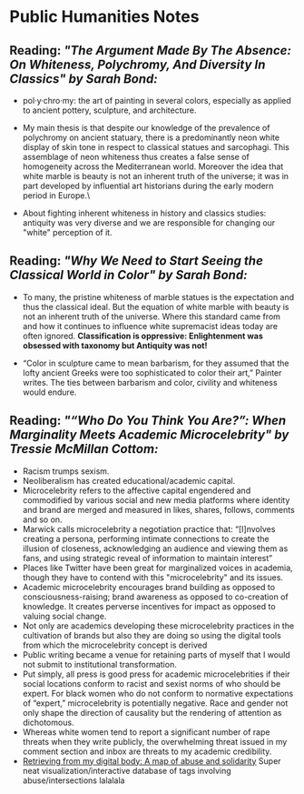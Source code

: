 # Public Humanities Notes

## Reading: *"The Argument Made By The Absence: On Whiteness, Polychromy, And Diversity In Classics" by Sarah Bond:*

- pol·y·chro·my: the art of painting in several colors, especially as applied to ancient pottery, sculpture, and architecture.

- My main thesis is that despite our knowledge of the prevalence of polychromy on ancient statuary, there is a predominantly neon white display of skin tone in respect to classical statues and sarcophagi. This assemblage of neon whiteness thus creates a false sense of homogeneity across the Mediterranean world.  Moreover the idea that white marble is beauty is not an inherent truth of the universe; it was in part developed by influential art historians during the early modern period in Europe.\
- About fighting inherent whiteness in history and classics studies: antiquity was very diverse and we are responsible for changing our "white" perception of it. 

## Reading: *"Why We Need to Start Seeing the Classical World in Color" by Sarah Bond:*

- To many, the pristine whiteness of marble statues is the expectation and thus the classical ideal. But the equation of white marble with beauty is not an inherent truth of the universe. Where this standard came from and how it continues to influence white supremacist ideas today are often ignored.
**Classification is oppressive: Enlightenment was obsessed with taxonomy but Antiquity was not!**

- “Color in sculpture came to mean barbarism, for they assumed that the lofty ancient Greeks were too sophisticated to color their art,” Painter writes. The ties between barbarism and color, civility and whiteness would endure.

## Reading: *"“Who Do You Think You Are?”: When Marginality Meets Academic Microcelebrity" by Tressie McMillan Cottom:*

- Racism trumps sexism. 
- Neoliberalism has created educational/academic capital. 
- Microcelebrity refers to the affective capital engendered and commodified by various social and new media platforms where identity and brand are merged and measured in likes, shares, follows, comments and so on.
- Marwick calls microcelebrity a negotiation practice that: “[I]nvolves creating a persona, performing intimate connections to create the illusion of closeness, acknowledging an audience and viewing them as fans, and using strategic reveal of information to maintain interest” 
- Places like Twitter have been great for marginalized voices in academia, though they have to contend with this "microcelebrity" and its issues. 
- Academic microcelebrity encourages brand building as opposed to consciousness-raising; brand awareness as opposed to co-creation of knowledge. It creates perverse incentives for impact as opposed to valuing social change.
- Not only are academics developing these microcelebrity practices in the cultivation of brands but also they are doing so using the digital tools from which the microcelebrity concept is derived
- Public writing became a venue for retaining parts of myself that I would not submit to institutional transformation.
-  Put simply, all press is good press for academic microcelebrities if their social locations conform to racist and sexist norms of who should be expert. For black women who do not conform to normative expectations of “expert,” microcelebrity is potentially negative. Race and gender not only shape the direction of causality but the rendering of attention as dichotomous. 
-  Whereas white women tend to report a significant number of rape threats when they write publicly, the overwhelming threat issued in my comment section and inbox are threats to my academic credibility. 
- [Retrieving from my digital body: A map of abuse and solidarity](http://www.bodyarchive.wanderingliquen.com/#8088%20<<%20I%20created%20the%20burkini%20to%20give%20women%20freedom,%20not%20to%20take%20it%20away) Super neat visualization/interactive database of tags involving abuse/intersections lalalala 
